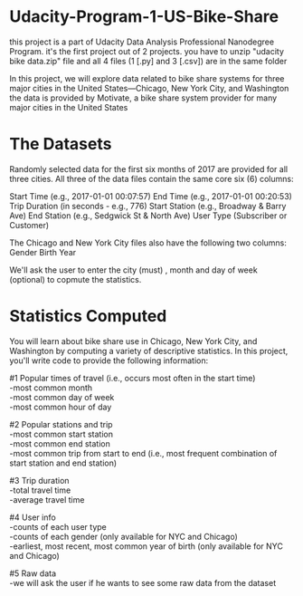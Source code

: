 # Udacity-Program-1-US-Bike-Share

this project is a part of Udacity Data Analysis Professional Nanodegree Program.
it's the first project out of 2 projects.
you have to unzip "udacity bike data.zip" file and all 4 files (1 [.py] and 3 [.csv]) are in the same folder 

In this project, we will explore data related to bike share systems for three major cities in the United States—Chicago, New York City, and Washington
the data is provided by Motivate, a bike share system provider for many major cities in the United States

# The Datasets
Randomly selected data for the first six months of 2017 are provided for all three cities. All three of the data files contain the same core six (6) columns:

Start Time (e.g., 2017-01-01 00:07:57)
End Time (e.g., 2017-01-01 00:20:53)
Trip Duration (in seconds - e.g., 776)
Start Station (e.g., Broadway & Barry Ave)
End Station (e.g., Sedgwick St & North Ave)
User Type (Subscriber or Customer)

The Chicago and New York City files also have the following two columns:
Gender
Birth Year

We'll ask the user to enter the city (must) , month and day of week (optional) to copmute the statistics.

# Statistics Computed
You will learn about bike share use in Chicago, New York City, and Washington by computing a variety of descriptive statistics. In this project, you'll write code to provide the following information:

#1 Popular times of travel (i.e., occurs most often in the start time)    
  -most common month        
  -most common day of week      
  -most common hour of day      
    


#2 Popular stations and trip    
  -most common start station        
  -most common end station      
  -most common trip from start to end (i.e., most frequent combination of start station and end station)        

#3 Trip duration      
  -total travel time    
  -average travel time      

#4 User info    
  -counts of each user type     
  -counts of each gender (only available for NYC and Chicago)   
  -earliest, most recent, most common year of birth (only available for NYC and Chicago)        
  
#5 Raw data     
  -we will ask the user if he wants to see some raw data from the dataset       
